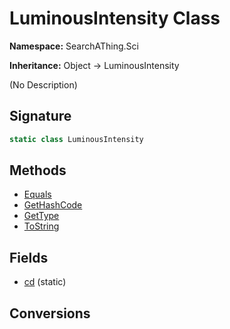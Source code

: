 # LuminousIntensity Class
**Namespace:** SearchAThing.Sci

**Inheritance:** Object → LuminousIntensity

(No Description)

## Signature
```csharp
static class LuminousIntensity
```
## Methods
- [Equals](LuminousIntensity/Equals.md)
- [GetHashCode](LuminousIntensity/GetHashCode.md)
- [GetType](LuminousIntensity/GetType.md)
- [ToString](LuminousIntensity/ToString.md)
## Fields
- [cd](LuminousIntensity/cd.md) (static)
## Conversions
